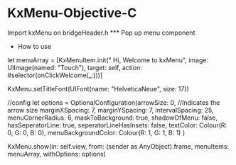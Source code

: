 # KxMenu-Objective-C
Import kxMenu on bridgeHeader.h
*** Pop up menu component

* How to use


let menuArray = [KxMenuItem.init(" Hi, Welcome to kxMenu", image: UIImage(named: "Touch"), target: self, action: #selector(onClickWelcome(_:)))]
        
        
KxMenu.setTitleFont(UIFont(name: "HelveticaNeue", size: 17))

//config
let options = OptionalConfiguration(arrowSize: 0,  //Indicates the arrow size
    marginXSpacing: 7,
    marginYSpacing: 7,
    intervalSpacing: 25,
    menuCornerRadius: 6,
    maskToBackground: true,
    shadowOfMenu: false,
    hasSeperatorLine: true,
    seperatorLineHasInsets: false,
    textColor: Colour(R: 0, G: 0, B: 0),
    menuBackgroundColor: Colour(R: 1, G: 1, B: 1)
)
        
        
KxMenu.show(in: self.view, from: (sender as AnyObject).frame, menuItems: menuArray, withOptions: options)
